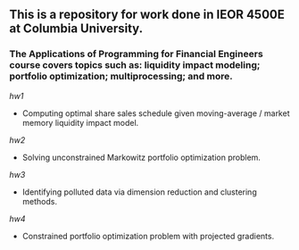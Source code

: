 ## This is a repository for work done in IEOR 4500E at Columbia University. 

### The Applications of Programming for Financial Engineers course covers topics such as: liquidity impact modeling; portfolio optimization; multiprocessing; and more.

*hw1*
- Computing optimal share sales schedule given moving-average / market memory liquidity impact model.

*hw2*
- Solving unconstrained Markowitz portfolio optimization problem.

*hw3*
- Identifying polluted data via dimension reduction and clustering methods.

*hw4*
- Constrained portfolio optimization problem with projected gradients.
